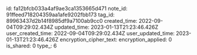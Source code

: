 id: fa12bfcb033a4af9ae3ca1353665d471
note_id: 91ffeed718204359aa1afe9202fbb173
tag_id: 89963437d2b14f8985df9a7100ab9cc0
created_time: 2022-09-04T09:29:02.434Z
updated_time: 2023-01-13T21:23:46.426Z
user_created_time: 2022-09-04T09:29:02.434Z
user_updated_time: 2023-01-13T21:23:46.426Z
encryption_cipher_text: 
encryption_applied: 0
is_shared: 0
type_: 6